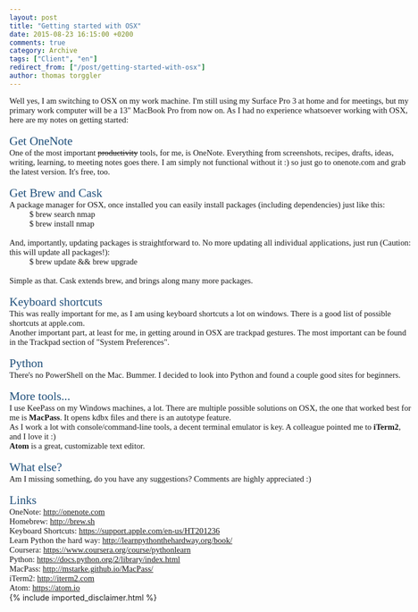 ```yaml
---
layout: post
title: "Getting started with OSX"
date: 2015-08-23 16:15:00 +0200
comments: true
category: Archive
tags: ["Client", "en"]
redirect_from: ["/post/getting-started-with-osx"]
author: thomas torggler
---
```

<!-- more -->
<div style="direction:ltr;border-width:100%">

<div style="direction:ltr;margin-top:0in;margin-left:0in;width:7.525in">

<div style="direction:ltr;margin-top:0in;margin-left:0in;width:7.525in">

<p style="margin:0in;font-family:Calibri;font-size:11.0pt">Well yes, I am
switching to OSX on my work machine. I'm still using my Surface Pro 3 at home
and for meetings, but my primary work computer will be a 13" MacBook Pro
from now on. As I had no experience whatsoever working with OSX, here are my
notes on getting started:</p>

<p style="margin:0in;font-family:Calibri;font-size:11.0pt">&nbsp;</p>

<p style="margin:0in;font-family:Calibri;font-size:16.0pt;color:#1E4E79">Get
OneNote</p>

<p style="margin:0in;font-family:Calibri;font-size:11.0pt">One of the most
important <span style="text-decoration:line-through">productivity</span> tools,
for me, is OneNote. Everything from screenshots, recipes, drafts, ideas,
writing, learning, to meeting notes goes there. I am simply not functional
without it :) so just go to onenote.com and grab the latest version. It's free,
too.</p>

<p style="margin:0in;font-family:Calibri;font-size:11.0pt">&nbsp;</p>

<p style="margin:0in;font-family:Calibri;font-size:16.0pt;color:#1E4E79">Get
Brew and Cask</p>

<p style="margin:0in;font-family:Calibri;font-size:11.0pt">A package manager
for OSX, once installed you can easily install packages (including
dependencies) just like this:</p>

<p style="margin:0in;margin-left:.375in;font-family:Calibri;font-size:11.0pt">$
brew search nmap</p>

<p style="margin:0in;margin-left:.375in;font-family:Calibri;font-size:11.0pt">$
brew install nmap</p>

<p style="margin:0in;margin-left:.375in;font-family:Calibri;font-size:11.0pt">&nbsp;</p>

<p style="margin:0in;font-family:Calibri;font-size:11.0pt">And, importantly,
updating packages is straightforward to. No more updating all individual
applications, just run (Caution: this will update all packages!):</p>

<p style="margin:0in;margin-left:.375in;font-family:Calibri;font-size:11.0pt">$
brew update &amp;&amp; brew upgrade </p>

<p style="margin:0in;margin-left:.375in;font-family:Calibri;font-size:11.0pt">&nbsp;</p>

<p style="margin:0in;font-family:Calibri;font-size:11.0pt">Simple as that. Cask
extends brew, and brings along many more packages.</p>

<p style="margin:0in;font-family:Calibri;font-size:11.0pt">&nbsp;</p>

<p style="margin:0in;font-family:Calibri;font-size:16.0pt;color:#1E4E79">Keyboard
shortcuts</p>

<p style="margin:0in;font-family:Calibri;font-size:11.0pt">This was really
important for me, as I am using keyboard shortcuts a lot on windows. There is a
good list of possible shortcuts at apple.com.</p>

<p style="margin:0in;font-family:Calibri;font-size:11.0pt">Another important
part, at least for me, in getting around in OSX are trackpad gestures. The most
important can be found in the Trackpad section of "System
Preferences".</p>

<p style="margin:0in;font-family:Calibri;font-size:11.0pt">&nbsp;</p>

<p style="margin:0in;font-family:Calibri;font-size:16.0pt;color:#1E4E79">Python</p>

<p style="margin:0in;font-family:Calibri;font-size:11.0pt">There's no
PowerShell on the Mac. Bummer. I decided to look into Python and found a couple
good sites for beginners.</p>

<p style="margin:0in;font-family:Calibri;font-size:11.0pt">&nbsp;</p>

<p style="margin:0in;font-family:Calibri;font-size:16.0pt;color:#1E4E79">More
tools...</p>

<p style="margin:0in;font-family:Calibri;font-size:11.0pt">I use KeePass on my
Windows machines, a lot. There are multiple possible solutions on OSX, the one
that worked best for me is <span style="font-weight:bold">MacPass</span>. It
opens kdbx files and there is an autotype feature.</p>

<p style="margin:0in;font-family:Calibri;font-size:11.0pt">As I work a lot with
console/command-line tools, a decent terminal emulator is key. A colleague
pointed me to <span style="font-weight:bold">iTerm2</span>, and I love it :)</p>

<p style="margin:0in;font-family:Calibri;font-size:11.0pt"><span style="font-weight:bold">Atom</span> is a great, customizable text editor.</p>

<p style="margin:0in;font-family:Calibri;font-size:11.0pt">&nbsp;</p>

<p style="margin:0in;font-family:Calibri;font-size:16.0pt;color:#1E4E79">What
else?</p>

<p style="margin:0in;font-family:Calibri;font-size:11.0pt">Am I missing
something, do you have any suggestions? Comments are highly appreciated :) </p>

<p style="margin:0in;font-family:Calibri;font-size:11.0pt">&nbsp;</p>

<p style="margin:0in;font-family:Calibri;font-size:16.0pt;color:#1E4E79">Links</p><p style="margin:0in;font-family:Calibri;font-size:11.0pt">OneNote: <a href="http://onenote.com">http://onenote.com</a></p><p style="margin:0in;font-family:Calibri;font-size:11.0pt">Homebrew: <a href="http://brew.sh">http://brew.sh</a></p><p style="margin:0in;font-family:Calibri;font-size:11.0pt">Keyboard Shortcuts: <a href="https://support.apple.com/en-us/HT201236">https://support.apple.com/en-us/HT201236</a></p><p style="margin:0in;font-family:Calibri;font-size:11.0pt">Learn Python the
hard way: <a href="http://learnpythonthehardway.org/book/">http://learnpythonthehardway.org/book/</a></p><p style="margin:0in;font-family:Calibri;font-size:11.0pt">Coursera: <a href="https://www.coursera.org/course/pythonlearn">https://www.coursera.org/course/pythonlearn</a></p><p style="margin:0in;font-family:Calibri;font-size:11.0pt">Python: <a href="https://docs.python.org/2/library/index.html">https://docs.python.org/2/library/index.html</a></p><p style="margin:0in;font-family:Calibri;font-size:11.0pt">MacPass: <a href="http://mstarke.github.io/MacPass/">http://mstarke.github.io/MacPass/</a></p><p style="margin:0in;font-family:Calibri;font-size:11.0pt" lang="de">iTerm2: <a href="http://iterm2.com">http://iterm2.com</a></p><p style="margin:0in;font-family:Calibri;font-size:16.0pt;color:#1E4E79">



















</p><p style="margin:0in;font-family:Calibri;font-size:11.0pt" lang="de">Atom: <a href="https://atom.io">https://atom.io</a></p>

</div>

</div>

</div>
{% include imported_disclaimer.html %}
